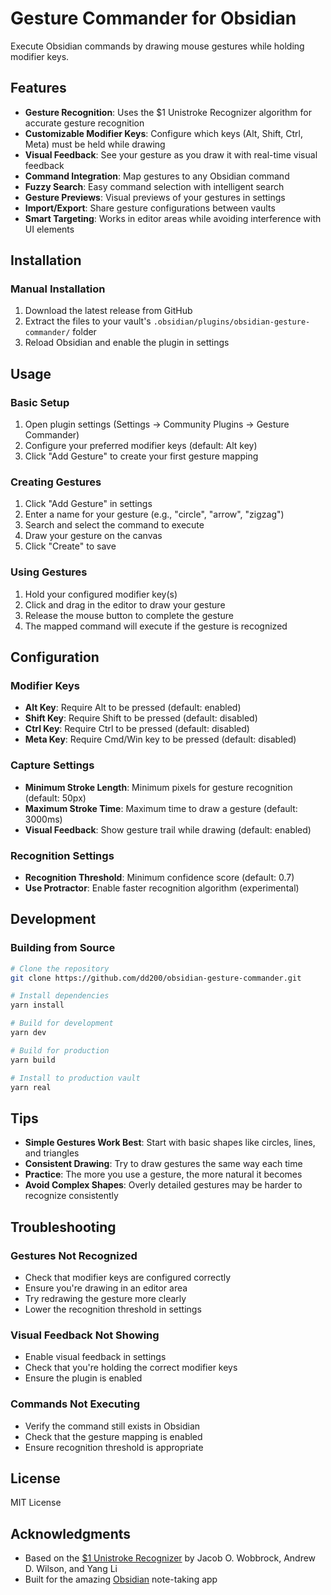 # Gesture Commander for Obsidian

Execute Obsidian commands by drawing mouse gestures while holding modifier keys.

## Features

- **Gesture Recognition**: Uses the $1 Unistroke Recognizer algorithm for accurate gesture recognition
- **Customizable Modifier Keys**: Configure which keys (Alt, Shift, Ctrl, Meta) must be held while drawing
- **Visual Feedback**: See your gesture as you draw it with real-time visual feedback
- **Command Integration**: Map gestures to any Obsidian command
- **Fuzzy Search**: Easy command selection with intelligent search
- **Gesture Previews**: Visual previews of your gestures in settings
- **Import/Export**: Share gesture configurations between vaults
- **Smart Targeting**: Works in editor areas while avoiding interference with UI elements

## Installation

### Manual Installation

1. Download the latest release from GitHub
2. Extract the files to your vault's `.obsidian/plugins/obsidian-gesture-commander/` folder
3. Reload Obsidian and enable the plugin in settings

## Usage

### Basic Setup

1. Open plugin settings (Settings → Community Plugins → Gesture Commander)
2. Configure your preferred modifier keys (default: Alt key)
3. Click "Add Gesture" to create your first gesture mapping

### Creating Gestures

1. Click "Add Gesture" in settings
2. Enter a name for your gesture (e.g., "circle", "arrow", "zigzag")
3. Search and select the command to execute
4. Draw your gesture on the canvas
5. Click "Create" to save

### Using Gestures

1. Hold your configured modifier key(s)
2. Click and drag in the editor to draw your gesture
3. Release the mouse button to complete the gesture
4. The mapped command will execute if the gesture is recognized

## Configuration

### Modifier Keys

- **Alt Key**: Require Alt to be pressed (default: enabled)
- **Shift Key**: Require Shift to be pressed (default: disabled)
- **Ctrl Key**: Require Ctrl to be pressed (default: disabled)
- **Meta Key**: Require Cmd/Win key to be pressed (default: disabled)

### Capture Settings

- **Minimum Stroke Length**: Minimum pixels for gesture recognition (default: 50px)
- **Maximum Stroke Time**: Maximum time to draw a gesture (default: 3000ms)
- **Visual Feedback**: Show gesture trail while drawing (default: enabled)

### Recognition Settings

- **Recognition Threshold**: Minimum confidence score (default: 0.7)
- **Use Protractor**: Enable faster recognition algorithm (experimental)

## Development

### Building from Source

```bash
# Clone the repository
git clone https://github.com/dd200/obsidian-gesture-commander.git

# Install dependencies
yarn install

# Build for development
yarn dev

# Build for production
yarn build

# Install to production vault
yarn real
```

## Tips

- **Simple Gestures Work Best**: Start with basic shapes like circles, lines, and triangles
- **Consistent Drawing**: Try to draw gestures the same way each time
- **Practice**: The more you use a gesture, the more natural it becomes
- **Avoid Complex Shapes**: Overly detailed gestures may be harder to recognize consistently

## Troubleshooting

### Gestures Not Recognized

- Check that modifier keys are configured correctly
- Ensure you're drawing in an editor area
- Try redrawing the gesture more clearly
- Lower the recognition threshold in settings

### Visual Feedback Not Showing

- Enable visual feedback in settings
- Check that you're holding the correct modifier keys
- Ensure the plugin is enabled

### Commands Not Executing

- Verify the command still exists in Obsidian
- Check that the gesture mapping is enabled
- Ensure recognition threshold is appropriate

## License

MIT License

## Acknowledgments

- Based on the [$1 Unistroke Recognizer](https://depts.washington.edu/acelab/proj/dollar/index.html) by Jacob O. Wobbrock, Andrew D. Wilson, and Yang Li
- Built for the amazing [Obsidian](https://obsidian.md) note-taking app
